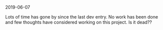 2019-06-07

Lots of time has gone by since the last dev entry.
No work has been done and few thoughts have considered working on this project.
Is it dead??
